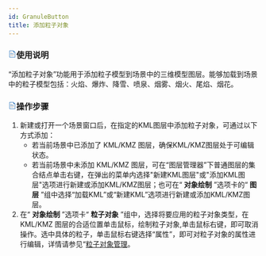 ```yaml
---
id: GranuleButton
title: 添加粒子对象  
---  
```

### ![](../../img/read.gif)使用说明

“添加粒子对象”功能用于添加粒子模型到场景中的三维模型图层。能够加载到场景中的粒子模型包括：火焰、爆炸、降雪、喷泉、烟雾、烟火、尾焰、烟花。

### ![](../../img/read.gif)操作步骤

  1. 新建或打开一个场景窗口后，在指定的KML图层中添加粒子对象，可通过以下方式添加：
      * 若当前场景中已添加了 KML/KMZ 图层，确保KML/KMZ图层处于可编辑状态。
      * 若当前场景中未添加 KML/KMZ 图层，可在“图层管理器”下普通图层的集合结点单击右键，在弹出的菜单内选择"新建KML图层"或"添加KML图层"选项进行新建或添加KML/KMZ图层；也可在“ **对象绘制** ”选项卡的“ **图层** ”组中选择“加载KML”或“新建KML”选项进行新建或添加KML/KMZ图层。
  2. 在“ **对象绘制** ”选项卡“ **粒子对象** ”组中，选择将要应用的粒子对象类型，在 KML/KMZ 图层的合适位置单击鼠标，绘制粒子对象,单击鼠标右键，即可取消操作。选中具体的粒子，单击鼠标右键选择“属性”，即可对粒子对象的属性进行编辑，详情请参见“[粒子对象管理](../GeoParticle/GeoParticleSettingManage)。

  



